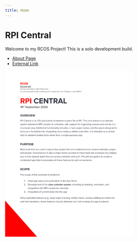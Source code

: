 ```yaml
---
title: Home
---
```


# RPI Central

Welcome to my RCOS Project! This is a solo development build.
- [About Page](about.md)   <!-- internal link to second page -->
- [External Link](https://new.rcos.io/projects/rpi-central/?semester=202508)  <!-- outside page -->

<img src="rpiproposal.jpg" alt="Sample image" width="420">


